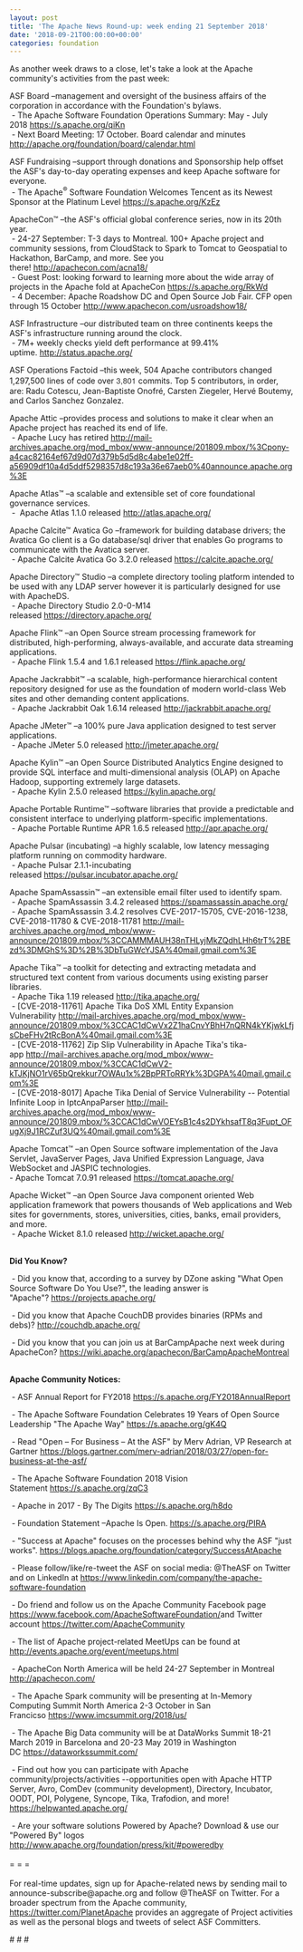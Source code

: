 ```yaml
---
layout: post
title: 'The Apache News Round-up: week ending 21 September 2018'
date: '2018-09-21T00:00:00+00:00'
categories: foundation
---
```

<div> 
    <p>As another week draws to a close, let's take a look at the Apache community's activities from the past week:</p> 
  </div> 
  <p> </p> 
  <p> </p> 
  <div> 
    <p>ASF Board –management and oversight of the business affairs of the corporation in accordance with the Foundation's bylaws.<br />&nbsp;-&nbsp;The Apache Software Foundation Operations Summary: May - July 2018&nbsp;<a href="https://s.apache.org/qiKn">https://s.apache.org/qiKn</a><br />&nbsp;- Next Board Meeting: 17 October. Board calendar and minutes <a href="http://apache.org/foundation/board/calendar.html">http://apache.org/foundation/board/calendar.html</a></p> 
    <p>ASF Fundraising&nbsp;–support through donations and Sponsorship help offset the ASF's day-to-day operating expenses and keep Apache software for everyone.<br />&nbsp;- The Apache<sup>®</sup> Software Foundation Welcomes Tencent as its Newest Sponsor at the Platinum Level&nbsp;<a href="https://s.apache.org/KzEz">https://s.apache.org/KzEz</a></p> 
    <p>ApacheCon™ –the ASF's official global conference series, now in its 20th year.<br />&nbsp;- 24-27 September: T-3 days to Montreal. 100+ Apache project and community sessions, from CloudStack to Spark to Tomcat to Geospatial to Hackathon, BarCamp, and more. See you there!&nbsp;<a href="http://apachecon.com/acna18/">http://apachecon.com/acna18/</a><br />&nbsp;- Guest Post: looking forward to learning more about the wide array of projects in the Apache fold at ApacheCon&nbsp;<a href="https://s.apache.org/RkWd">https://s.apache.org/RkWd</a><br />&nbsp;- 4 December: Apache Roadshow DC and Open Source Job Fair. CFP open through 15 October&nbsp;<a href="http://www.apachecon.com/usroadshow18/">http://www.apachecon.com/usroadshow18/</a></p> 
    <p>ASF Infrastructure –our distributed team on three continents keeps the ASF's infrastructure running around the clock.<br />&nbsp;- 7M+ weekly checks yield deft performance at 99.41% uptime.&nbsp;<a href="http://status.apache.org/">http://status.apache.org/</a></p> 
    <p>ASF Operations Factoid&nbsp;–this week, 504 Apache contributors changed 1,297,500 lines of code over <font color="#333333" face="Helvetica Neue, Helvetica, Arial, sans-serif"><span style="font-size: 14px;">3,801</span></font>&nbsp;commits. Top 5 contributors, in order, are: Radu Cotescu, Jean-Baptiste Onofré, Carsten Ziegeler, Hervé Boutemy, and Carlos Sanchez Gonzalez.</p> 
    <p>Apache Attic&nbsp;–provides process and solutions to make it clear when an Apache project has reached its end of life.<br />&nbsp;-&nbsp;Apache Lucy has retired&nbsp;<a href="http://mail-archives.apache.org/mod_mbox/www-announce/201809.mbox/%3Cpony-a4cac82164ef67d9d07d379b5d5d8c4abe1e02ff-a56909df10a4d5ddf5298357d8c193a36e67aeb0%40announce.apache.org%3E">http://mail-archives.apache.org/mod_mbox/www-announce/201809.mbox/%3Cpony-a4cac82164ef67d9d07d379b5d5d8c4abe1e02ff-a56909df10a4d5ddf5298357d8c193a36e67aeb0%40announce.apache.org%3E</a></p> 
    <p>Apache Atlas™ –a scalable and extensible set of core foundational governance services.<br />&nbsp;-&nbsp;&nbsp;Apache Atlas 1.1.0 released&nbsp;<a href="http://atlas.apache.org/">http://atlas.apache.org/</a></p> 
    <p>Apache Calcite™ Avatica Go –framework for building database drivers; the Avatica Go client is a Go database/sql driver that enables Go programs to communicate with the Avatica server.<br />&nbsp;-&nbsp;Apache Calcite Avatica Go 3.2.0 released&nbsp;<a href="https://calcite.apache.org/">https://calcite.apache.org/</a> </p> 
    <p>Apache Directory™ Studio –a complete directory tooling platform intended to be used with any LDAP server however it is particularly designed for use with ApacheDS.<br />&nbsp;-&nbsp;Apache Directory Studio 2.0-0-M14 released&nbsp;<a href="https://directory.apache.org/">https://directory.apache.org/</a></p> 
    <p>Apache Flink™ –an Open Source stream processing framework for distributed, high-performing, always-available, and accurate data streaming applications.<br />&nbsp;-&nbsp;Apache Flink 1.5.4 and 1.6.1 released&nbsp;<a href="https://flink.apache.org/">https://flink.apache.org/</a></p> 
    <p>Apache Jackrabbit™ –a scalable, high-performance hierarchical content repository designed for use as the foundation of modern world-class Web sites and other demanding content applications.<br />&nbsp;-&nbsp;Apache Jackrabbit Oak 1.6.14 released&nbsp;<a href="http://jackrabbit.apache.org/">http://jackrabbit.apache.org/</a></p> 
    <p>Apache JMeter™ –a 100% pure Java application designed to test server applications.<br />&nbsp;-&nbsp;Apache JMeter 5.0 released&nbsp;<a href="http://jmeter.apache.org/">http://jmeter.apache.org/</a></p> 
    <p>Apache Kylin™ –an Open Source Distributed Analytics Engine designed to provide SQL interface and multi-dimensional analysis (OLAP) on Apache Hadoop, supporting extremely large datasets.<br />&nbsp;-&nbsp;Apache Kylin 2.5.0 released&nbsp;<a href="https://kylin.apache.org/">https://kylin.apache.org/</a></p> 
    <p>Apache Portable Runtime™ –software libraries that provide a predictable and consistent interface to underlying platform-specific implementations.<br />&nbsp;-&nbsp;Apache Portable Runtime APR 1.6.5 released&nbsp;<a href="http://apr.apache.org/">http://apr.apache.org/</a></p> 
    <p>Apache Pulsar (incubating)&nbsp;–a highly scalable, low latency messaging platform running on commodity hardware.<br />&nbsp;-&nbsp;Apache Pulsar 2.1.1-incubating released&nbsp;<a href="https://pulsar.incubator.apache.org/">https://pulsar.incubator.apache.org/</a></p> 
    <p>Apache SpamAssassin™ –an extensible email filter used to identify spam.<br />&nbsp;-&nbsp;Apache SpamAssassin 3.4.2 released&nbsp;<a href="https://spamassassin.apache.org/">https://spamassassin.apache.org/</a><br />&nbsp;-&nbsp;Apache SpamAssassin 3.4.2 resolves CVE-2017-15705, CVE-2016-1238, CVE-2018-11780 &amp; CVE-2018-11781&nbsp;<a href="http://mail-archives.apache.org/mod_mbox/www-announce/201809.mbox/%3CCAMMMAUH38nTHLyjMkZQdhLHh6trT%2BEzd%3DMGhS%3D%2B%3DbTuGWcYJSA%40mail.gmail.com%3E">http://mail-archives.apache.org/mod_mbox/www-announce/201809.mbox/%3CCAMMMAUH38nTHLyjMkZQdhLHh6trT%2BEzd%3DMGhS%3D%2B%3DbTuGWcYJSA%40mail.gmail.com%3E</a></p> 
    <p>Apache Tika™ –a toolkit for detecting and extracting metadata and structured text content from various documents using existing parser libraries.<br />&nbsp;-&nbsp;Apache Tika 1.19 released&nbsp;<a href="http://tika.apache.org/">http://tika.apache.org/</a><br />&nbsp;-&nbsp;[CVE-2018-11761] Apache Tika DoS XML Entity Expansion Vulnerability&nbsp;<a href="http://mail-archives.apache.org/mod_mbox/www-announce/201809.mbox/%3CCAC1dCwVx2Z1haCnvYBhH7nQRN4kYKjwkLfjsCbeFHv2tRcBonA%40mail.gmail.com%3E">http://mail-archives.apache.org/mod_mbox/www-announce/201809.mbox/%3CCAC1dCwVx2Z1haCnvYBhH7nQRN4kYKjwkLfjsCbeFHv2tRcBonA%40mail.gmail.com%3E</a><br />&nbsp;-&nbsp;[CVE-2018-11762] Zip Slip Vulnerability in Apache Tika's tika-app&nbsp;<a href="http://mail-archives.apache.org/mod_mbox/www-announce/201809.mbox/%3CCAC1dCwV2-kTJKjNO1rV65bQrekkur7OWAu1x%2BpPRToRRYk%3DGPA%40mail.gmail.com%3E">http://mail-archives.apache.org/mod_mbox/www-announce/201809.mbox/%3CCAC1dCwV2-kTJKjNO1rV65bQrekkur7OWAu1x%2BpPRToRRYk%3DGPA%40mail.gmail.com%3E</a><br />&nbsp;-&nbsp;[CVE-2018-8017] Apache Tika Denial of Service Vulnerability -- Potential Infinite Loop in IptcAnpaParser&nbsp;<a href="http://mail-archives.apache.org/mod_mbox/www-announce/201809.mbox/%3CCAC1dCwVOEYsB1c4s2DYkhsafT8q3Fupt_OFugXj9J1RCZuf3UQ%40mail.gmail.com%3E">http://mail-archives.apache.org/mod_mbox/www-announce/201809.mbox/%3CCAC1dCwVOEYsB1c4s2DYkhsafT8q3Fupt_OFugXj9J1RCZuf3UQ%40mail.gmail.com%3E</a></p> 
    <p>Apache Tomcat™ –an Open Source software implementation of the Java Servlet, JavaServer Pages, Java Unified Expression Language, Java WebSocket and JASPIC technologies.<br />- Apache Tomcat 7.0.91 released&nbsp;<a href="https://tomcat.apache.org/">https://tomcat.apache.org/</a></p> 
    <p>Apache Wicket™ –an Open Source Java component oriented Web application framework that powers thousands of Web applications and Web sites for governments, stores, universities, cities, banks, email providers, and more.<br />&nbsp;-&nbsp;Apache Wicket 8.1.0 released&nbsp;<a href="http://wicket.apache.org/">http://wicket.apache.org/</a><br /><br /></p> 
    <p> </p> 
    <p><strong>Did You Know?</strong></p> 
    <div> 
      <p>&nbsp;- Did you know that, according to a survey by DZone asking &quot;What Open Source Software Do You Use?&quot;,&nbsp;the leading answer is &quot;Apache&quot;?&nbsp;<a href="https://projects.apache.org/">https://projects.apache.org/</a></p> 
      <p>&nbsp;- Did you know that Apache CouchDB provides binaries (RPMs and debs)?&nbsp;<a href="http://couchdb.apache.org/">http://couchdb.apache.org/</a></p> 
      <p>&nbsp;- Did you know that you can join us at BarCampApache next week during ApacheCon?&nbsp;<a href="https://wiki.apache.org/apachecon/BarCampApacheMontreal">https://wiki.apache.org/apachecon/BarCampApacheMontreal</a><br /><br /></p> 
      <p><strong>Apache Community Notices:</strong></p> 
    </div> 
    <p>&nbsp;- ASF Annual Report for FY2018&nbsp;<a href="https://s.apache.org/FY2018AnnualReport">https://s.apache.org/FY2018AnnualReport</a></p> 
    <p>&nbsp;- The Apache<span style="font-size: 10.8333px;"> </span>Software Foundation Celebrates 19 Years of Open Source Leadership &quot;The Apache Way&quot;&nbsp;<a href="https://s.apache.org/gK4Q">https://s.apache.org/gK4Q</a></p> 
    <p>&nbsp;- Read &quot;Open – For Business – At the ASF&quot; by Merv Adrian, VP Research at Gartner&nbsp;<a href="https://blogs.gartner.com/merv-adrian/2018/03/27/open-for-business-at-the-asf/">https://blogs.gartner.com/merv-adrian/2018/03/27/open-for-business-at-the-asf/</a><br /></p> 
    <p>&nbsp;- The Apache Software Foundation 2018 Vision Statement&nbsp;<a href="https://s.apache.org/zqC3">https://s.apache.org/zqC3</a></p> 
    <p>&nbsp;- Apache in 2017 - By The Digits&nbsp;<a href="https://s.apache.org/h8do">https://s.apache.org/h8do</a></p> 
    <p>&nbsp;- Foundation Statement –Apache Is Open. <a href="https://s.apache.org/PIRA">https://s.apache.org/PIRA</a></p> 
    <div> 
      <p>&nbsp;- &quot;Success at Apache&quot; focuses on the processes behind why the ASF &quot;just works&quot;. <a href="https://blogs.apache.org/foundation/category/SuccessAtApache">https://blogs.apache.org/foundation/category/SuccessAtApache</a></p> 
    </div> 
    <div> 
      <p>&nbsp;- Please follow/like/re-tweet the ASF on social media: @TheASF on Twitter and on LinkedIn at <a href="https://www.linkedin.com/company/the-apache-software-foundation">https://www.linkedin.com/company/the-apache-software-foundation</a></p> 
      <p>&nbsp;- Do friend and follow us on the Apache Community Facebook page <a href="https://www.facebook.com/ApacheSoftwareFoundation/">https://www.facebook.com/ApacheSoftwareFoundation/</a>and Twitter account <a href="https://twitter.com/ApacheCommunity">https://twitter.com/ApacheCommunity</a></p> 
    </div> 
    <div> 
      <p><a href="https://feathercast.apache.org/"></a></p> 
    </div> 
    <div> 
      <p>&nbsp;- The list of Apache project-related MeetUps can be found at <a href="http://events.apache.org/event/meetups.html">http://events.apache.org/event/meetups.html</a></p> 
      <p>&nbsp;- ApacheCon North America&nbsp;will be held 24-27 September in Montreal <a href="http://apachecon.com/">http://apachecon.com/</a></p> 
    </div> 
    <div> 
      <p><a href="http://apachecon.com/"></a>&nbsp;- The Apache Spark community will be presenting at In-Memory Computing Summit North America 2-3 October in San Francicso&nbsp;<a href="https://www.imcsummit.org/2018/us/">https://www.imcsummit.org/2018/us/</a></p> 
      <p>&nbsp;- The Apache Big Data community will be at&nbsp;DataWorks Summit 18-21 March 2019 in Barcelona and&nbsp;20-23 May 2019 in Washington DC&nbsp;<a href="https://dataworkssummit.com/">https://dataworkssummit.com/</a></p> 
      <p>&nbsp;- Find out how you can participate with Apache community/projects/activities --opportunities open with Apache HTTP Server, Avro, ComDev (community development), Directory, Incubator, OODT, POI, Polygene, Syncope, Tika, Trafodion, and more! <a href="https://helpwanted.apache.org/">https://helpwanted.apache.org/</a></p> 
    </div> 
    <div>&nbsp;- Are your software solutions Powered by Apache? Download &amp; use our &quot;Powered By&quot; logos <a href="http://www.apache.org/foundation/press/kit/#poweredby">http://www.apache.org/foundation/press/kit/#poweredby</a></div> 
    <div><br /></div> 
    <div>= = =</div> 
    <div><br /></div> 
    <div>For real-time updates, sign up for Apache-related news by sending mail to announce-subscribe@apache.org and follow @TheASF on Twitter. For a broader spectrum from the Apache community, <a href="https://twitter.com/PlanetApache">https://twitter.com/PlanetApache</a> provides an aggregate of Project activities as well as the personal blogs and tweets of select ASF Committers.</div> 
    <p># # #&nbsp;</p> 
  </div>
